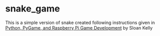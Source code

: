 # snake_game

This is a simple version of snake created following instructions given in [Python, PyGame, and Raspberry Pi Game Development](https://link.springer.com/book/10.1007/978-1-4842-4533-0) by Sloan Kelly
